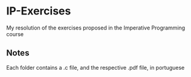 # IP-Exercises
My resolution of the exercises proposed in the Imperative Programming course

## Notes
Each folder contains a .c file, and the respective .pdf file, in portuguese
